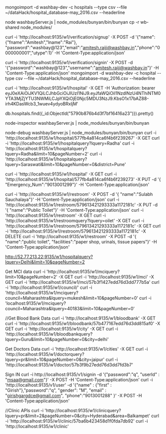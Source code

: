 mongoimport -d washbay-dev -c hospitals --type csv --file ~/dataHack/hospital_database-may_2016.csv --headerline

node washbayServer.js | node_modules/bunyan/bin/bunyan
cp -r wb-shared node_modules/

curl -i 'http://localhost:9135/w1/verification/signup' -X POST -d '{"name":{"fname":"Amitesh","lname":"Rai"}, "password":"washbay@123","email":"amitesh.raiji@washbay.in","phone":"0000000001","utype":1}' -H 'Content-Type:application/json'

curl -i 'http://localhost:9135/w1/verification/signin' -X POST -d '{"password":"washbay@123","username":"amitesh.raiji@washbay.in"}' -H 'Content-Type:application/json'
mongoimport -d washbay-dev -c hospital --type csv --file ~/dataHack/hospital_database-may_2016.csv --headerline

curl -i 'http://localhost:9135/w1/hospital' -X GET -H 'Authorization: bearer eyJ0eXAiOiJKV1QiLCJhbGciOiJIUzI1NiJ9.eyJfaWQiOiI1NzdlNzU4NThiNTM0YTA3MjZjYTU3NWMiLCJpYXQiOjE0Njc5MDU3NzJ9.KbsO1x17bAZ88-irh4KDasWcb3_1wuev4ydyoBRxljM'


db.hospitals.find({_id:ObjectId("5790b876b4d3f7bf16416a23")}).pretty()

node-inspector washbayServer.js | node_modules/bunyan/bin/bunyan

node-debug  washbayServer.js | node_modules/bunyan/bin/bunyan
curl -i 'http://localhost:9135/w1/hospital/577fb4a814ca6f4b6f239267' -X GET
curl -i 'http://localhost:9135/w1/hospitalquery?lquery=Radha'
curl -i 'http://localhost:9135/w1/hospitalquery?lquery=Radha&limit=10&pageNumber=2'
curl -i 'http://localhost:9135/w1/hospitalquery?lquery=Saraswati&limit=10&pageNumber=0&district=Pune'

curl -i 'http://localhost:9135/w1/hospital' -X GET
curl -i 'http://localhost:9135/w1/hospital/577fb4a814ca6f4b6f239273' -X PUT -d '{ "Emergency_Num":"9013001299"}' -H 'Content-Type:application/json' 

curl -i 'http://localhost:9135/w1/restroom' -X POST -d '{ "name":"Sulabh Sauchalaya"}' -H 'Content-Type:application/json'
curl -i 'http://localhost:9135/w1/restroom/579613421293333a1172181c' -X PUT -d '{ "name":"Public Toilet"}' -H
'Content-Type:application/json' 
curl -i 'http://localhost:9135/w1/restroom' -X GET
curl -i 'http://localhost:9135/w1/restroomquery?lquery=oilet' -X GET
curl -i 'http://localhost:9135/w1/restroom/579613421293333a1172181c' -X GET
curl -i 'http://localhost:9135/w1/restroom/579613421293333a1172181c' -X DELETE
curl -i 'http://localhost:9135/w1/restroom' -X POST -d '{ "name":"public toilet", "facilities":"paper shop, urinals, tissue papers"}' -H 'Content-Type:application/json'

http://52.77.213.22:9135/w1/hospitalquery?lquery=Delhi&limit=10&pageNumber=2

Get MCI data
curl -i 'http://localhost:9135/w1/mciquery?limit=10&pageNumber=2' -X GET
curl -i 'http://localhost:9135/w1/mci' -X GET
curl -i 'http://localhost:9135/w1/mci/57b3f1427edd76d3dd777b5a'
curl -i 'http://localhost:9135/w1/council/'
curl -i 'http://localhost:9135/w1/mciquery?council=Maharashtra&lquery=mukesh&limit=10&pageNumber=0'
curl -i 'localhost:9135/w1/mciquery?council=Maharashtra&lquery=40183&limit=10&pageNumber=0'

//Get Blood Bank Data
curl -i 'http://localhost:9135/w1/bloodbank' -X GET
curl -i 'http://localhost:9135/w1/bloodbank/57b477167edd76d3dd815af0' -X GET
curl -i 'http://localhost:9135/w1/city' -X GET
curl -i 'http://localhost:9135/w1/bloodbankquery?lquery=Guru&limit=10&pageNumber=0&city=delhi'


Get Doctors  Data
curl -i 'http://localhost:9135/w1/cities' -X GET
curl -i 'http://localhost:9135/w1/doctorquery?lquery=pr&limit=10&pageNumber=0&city=jaipur'
curl -i 'http://localhost:9135/w1/doctor/57b3f9b27edd76d3dd7fd3b7'

Sign IN
curl -i http://localhost:9135/v1/signin -d '{"password":"q", "userId" : "msaa@gmail.com"}' -X POST -H 'Content-Type:application/json'
curl -i 'http://localhost:9135/v1/user' -d '{"name" : {"first" : "Girish"},"password":"q", "gender": "M", "email" : "girishgargdce@gmail.com", "phone":"9013001288" }' -X POST -H 'Content-Type:application/json'

//Clinic APIs
curl -i 'http://localhost:9135/w1/clinicquery?lquery=pr&limit=2&pageNumber=0&city=Hyderabad&area=Balkampet'
curl -i 'http://localhost:9135/w1/clinic/57ba6b423458d1f0fda7db92'
curl -i 'http://localhost:9135/w1/clinic'

